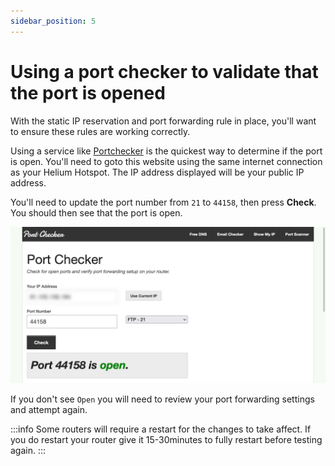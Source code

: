 ```yaml
---
sidebar_position: 5
---
```


# Using a port checker to validate that the port is opened

With the static IP reservation and port forwarding rule in place, you'll want to ensure these rules are working correctly. 

Using a service like [Portchecker](https://portchecker.co/) is the quickest way to determine if the port is open. You'll need to goto this website using the same internet connection as your Helium Hotspot. The IP address displayed will be your public IP address.

You'll need to update the port number from `21` to `44158`, then press **Check**. You should then see that the port is open.

![Open Port Checker](./assets/port-checker-example.png)

If you don't see `Open` you will need to review your port forwarding settings and attempt again.

:::info
Some routers will require a restart for the changes to take affect. If you do restart your router give it 15-30minutes to fully restart before testing again.
:::
